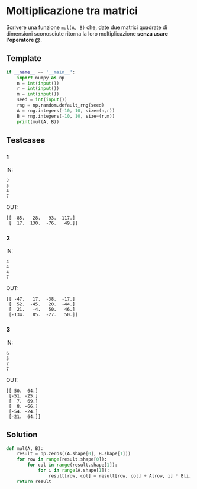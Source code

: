 # Moltiplicazione tra matrici

Scrivere una funzione `mul(A, B)` che, date due matrici quadrate di dimensioni sconosciute ritorna la loro moltiplicazione **senza usare l'operatore @**.

## Template

```py
if __name__ == '__main__':
    import numpy as np
    n = int(input())
    r = int(input())
    m = int(input())
    seed = int(input())
    rng = np.random.default_rng(seed)
    A = rng.integers(-10, 10, size=(n,r))
    B = rng.integers(-10, 10, size=(r,m))
    print(mul(A, B))
```

## Testcases

### 1

IN:
```
2
5
4
7
```

OUT:
```
[[ -85.   28.   93. -117.]
 [  17.  130.  -76.   49.]]
```

### 2

IN:
```
4
4
4
7
```

OUT:
```
[[ -47.   17.  -38.  -17.]
 [  52.  -45.   20.  -44.]
 [  21.   -4.   50.   46.]
 [-134.   85.  -27.   50.]]
```

### 3

IN:
```
6
5
2
7
```

OUT:
```
[[ 50.  64.]
 [-51. -25.]
 [  7.  69.]
 [  8. -66.]
 [-54. -24.]
 [-21.  64.]]
```

## Solution

```py
def mul(A, B):
    result = np.zeros((A.shape[0], B.shape[1]))
    for row in range(result.shape[0]):
        for col in range(result.shape[1]):
            for i in range(A.shape[1]):
                result[row, col] = result[row, col] + A[row, i] * B[i, col]
    return result
```
